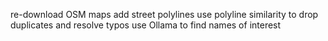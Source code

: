 re-download OSM maps
add street polylines
use polyline similarity to drop duplicates and resolve typos
use Ollama to find names of interest